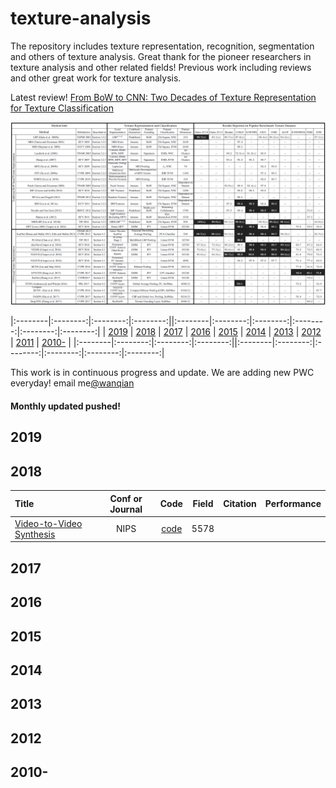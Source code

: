 # texture-analysis
The repository includes texture representation, recognition, segmentation and others of texture analysis.
Great thank for the pioneer researchers in texture analysis and other related fields! 
Previous work including reviews and other great work for texture analysis.

Latest review! [From BoW to CNN: Two Decades of Texture Representation for Texture Classification](https://link.springer.com/content/pdf/10.1007%2Fs11263-018-1125-z.pdf)

![summary](imgs/summary.png)

|:--------|:--------:|:--------:|:--------:||:--------|:--------:|:--------:|:--------:|:--------:|:--------:|
| [2019](#2019) | [2018](#2018) | [2017](#2017) | [2016](#2016) | [2015](#2015) | [2014](#2014) | [2013](#2013) | [2012](#2012) | [2011](#2011) | [2010-](#2010-) |
|:--------|:--------:|:--------:|:--------:||:--------|:--------:|:--------:|:--------:|:--------:|:--------:|

This work is in continuous progress and update. We are adding new PWC everyday! email me[@wanqian](wanqian_hust@163.com)   
#### Monthly updated pushed! 

## 2019

## 2018
| Title | Conf or Journal | Code | Field | Citation | Performance |
|:--------|:--------:|:--------:|:--------:|:--------:|:--------:|
| [Video-to-Video Synthesis](https://arxiv.org/abs/1808.06601) | NIPS | [code](https://github.com/NVIDIA/vid2vid) | 5578 | 

## 2017

## 2016

## 2015

## 2014

## 2013

## 2012

## 2010-